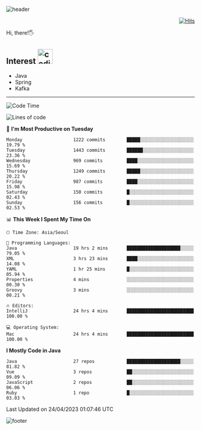 ![header](https://capsule-render.vercel.app/api?type=soft&color=gradient&text=%20%20Gnoyes%20%20&fontAlign=30&fontSize=30&textBg=true&desc=Backend%20Developer&descAlign=60&descAlignY=50&&descSize=30)

<div align=right>
  
[![Hits](https://hits.seeyoufarm.com/api/count/incr/badge.svg?url=https%3A%2F%2Fgithub.com%2Fjeff-seyong)](https://hits.seeyoufarm.com)

</div>


Hi, there!🖐

## Interest <img src="https://media.giphy.com/media/bx3Cvt88j7PtM4SOaS/giphy.gif" alt="coding" width="40px" />

- Java
- Spring
- Kafka

---

<!--START_SECTION:waka-->
![Code Time](http://img.shields.io/badge/Code%20Time-446%20hrs%2038%20mins-blue)

![Lines of code](https://img.shields.io/badge/From%20Hello%20World%20I%27ve%20Written-682.4%20thousand%20lines%20of%20code-blue)

📅 **I'm Most Productive on Tuesday** 

```text
Monday                   1222 commits        █████░░░░░░░░░░░░░░░░░░░░   19.79 % 
Tuesday                  1443 commits        ██████░░░░░░░░░░░░░░░░░░░   23.36 % 
Wednesday                969 commits         ████░░░░░░░░░░░░░░░░░░░░░   15.69 % 
Thursday                 1249 commits        █████░░░░░░░░░░░░░░░░░░░░   20.22 % 
Friday                   987 commits         ████░░░░░░░░░░░░░░░░░░░░░   15.98 % 
Saturday                 150 commits         █░░░░░░░░░░░░░░░░░░░░░░░░   02.43 % 
Sunday                   156 commits         █░░░░░░░░░░░░░░░░░░░░░░░░   02.53 % 
```


📊 **This Week I Spent My Time On** 

```text
🕑︎ Time Zone: Asia/Seoul

💬 Programming Languages: 
Java                     19 hrs 2 mins       ████████████████████░░░░░   79.05 % 
XML                      3 hrs 23 mins       ████░░░░░░░░░░░░░░░░░░░░░   14.08 % 
YAML                     1 hr 25 mins        █░░░░░░░░░░░░░░░░░░░░░░░░   05.94 % 
Properties               4 mins              ░░░░░░░░░░░░░░░░░░░░░░░░░   00.30 % 
Groovy                   3 mins              ░░░░░░░░░░░░░░░░░░░░░░░░░   00.21 % 

🔥 Editors: 
IntelliJ                 24 hrs 4 mins       █████████████████████████   100.00 % 

💻 Operating System: 
Mac                      24 hrs 4 mins       █████████████████████████   100.00 % 
```

**I Mostly Code in Java** 

```text
Java                     27 repos            ████████████████████░░░░░   81.82 % 
Vue                      3 repos             ██░░░░░░░░░░░░░░░░░░░░░░░   09.09 % 
JavaScript               2 repos             ██░░░░░░░░░░░░░░░░░░░░░░░   06.06 % 
Ruby                     1 repo              █░░░░░░░░░░░░░░░░░░░░░░░░   03.03 % 
```




 Last Updated on 24/04/2023 01:07:46 UTC
<!--END_SECTION:waka-->

<!--

<div align=center>
  
[![Gmail Badge](https://img.shields.io/badge/Gmail-d14836?style=flat&logo=Gmail&logoColor=white&link=mailto:sedragon.kim@gmail.com)](mailto:sedragon.kim@gmail.com) 

</div>

-->


![footer](https://capsule-render.vercel.app/api?type=waving&color=gradient&height=300&section=footer&animation=twinkling&reversal=true)
